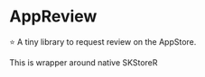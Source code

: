 # AppReview

⭐️ A tiny library to request review on the AppStore.

This is wrapper around native SKStoreR